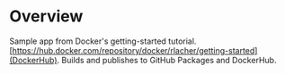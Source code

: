 # Overview
Sample app from Docker's getting-started tutorial. [https://hub.docker.com/repository/docker/rlacher/getting-started](DockerHub). Builds and publishes to GitHub Packages and DockerHub.
